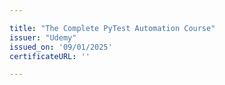 ```yaml
---

title: "The Complete PyTest Automation Course"
issuer: "Udemy"
issued_on: '09/01/2025'
certificateURL: ''

---
```

